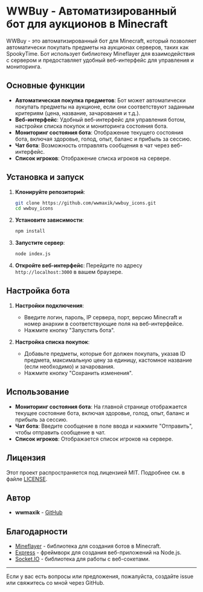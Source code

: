 # WWBuy - Автоматизированный бот для аукционов в Minecraft

WWBuy - это автоматизированный бот для Minecraft, который позволяет автоматически покупать предметы на аукционах серверов, таких как SpookyTime. Бот использует библиотеку Mineflayer для взаимодействия с сервером и предоставляет удобный веб-интерфейс для управления и мониторинга.

## Основные функции

- **Автоматическая покупка предметов**: Бот может автоматически покупать предметы на аукционе, если они соответствуют заданным критериям (цена, название, зачарования и т.д.).
- **Веб-интерфейс**: Удобный веб-интерфейс для управления ботом, настройки списка покупок и мониторинга состояния бота.
- **Мониторинг состояния бота**: Отображение текущего состояния бота, включая здоровье, голод, опыт, баланс и прибыль за сессию.
- **Чат бота**: Возможность отправлять сообщения в чат через веб-интерфейс.
- **Список игроков**: Отображение списка игроков на сервере.

## Установка и запуск

1. **Клонируйте репозиторий**:
   ```bash
   git clone https://github.com/wwmaxik/wwbuy_icons.git
   cd wwbuy_icons
   ```

2. **Установите зависимости**:
   ```bash
   npm install
   ```

3. **Запустите сервер**:
   ```bash
   node index.js
   ```

4. **Откройте веб-интерфейс**:
   Перейдите по адресу `http://localhost:3000` в вашем браузере.

## Настройка бота

1. **Настройки подключения**:
   - Введите логин, пароль, IP сервера, порт, версию Minecraft и номер анархии в соответствующие поля на веб-интерфейсе.
   - Нажмите кнопку "Запустить бота".

2. **Настройка списка покупок**:
   - Добавьте предметы, которые бот должен покупать, указав ID предмета, максимальную цену за единицу, кастомное название (если необходимо) и зачарования.
   - Нажмите кнопку "Сохранить изменения".

## Использование

- **Мониторинг состояния бота**: На главной странице отображается текущее состояние бота, включая здоровье, голод, опыт, баланс и прибыль за сессию.
- **Чат бота**: Введите сообщение в поле ввода и нажмите "Отправить", чтобы отправить сообщение в чат.
- **Список игроков**: Отображается список игроков на сервере.

## Лицензия

Этот проект распространяется под лицензией MIT. Подробнее см. в файле [LICENSE](LICENSE).

## Автор

- **wwmaxik** - [GitHub](https://github.com/wwmaxik)

## Благодарности

- [Mineflayer](https://github.com/PrismarineJS/mineflayer) - библиотека для создания ботов в Minecraft.
- [Express](https://expressjs.com/) - фреймворк для создания веб-приложений на Node.js.
- [Socket.IO](https://socket.io/) - библиотека для работы с веб-сокетами.

---

Если у вас есть вопросы или предложения, пожалуйста, создайте issue или свяжитесь со мной через GitHub.
